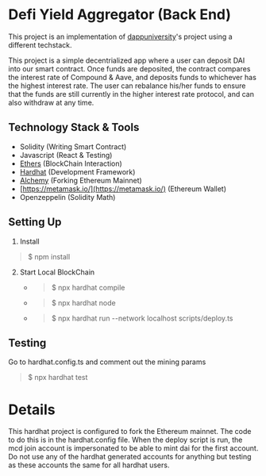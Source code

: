 # Defi Yield Aggregator (Back End)

This project is an implementation of [dappuniversity](https://github.com/dappuniversity/yield-aggregator)'s project using a different techstack.

This project is a simple decentrialized app where a user can deposit DAI into our smart contract. Once funds are deposited, the contract compares the interest rate of Compound & Aave, and deposits funds to whichever has the highest interest rate. The user can rebalance his/her funds to ensure that the funds are still currently in the higher interest rate protocol, and can also withdraw at any time.

## Technology Stack & Tools

- Solidity (Writing Smart Contract)
- Javascript (React & Testing)
- [Ethers](https://docs.ethers.io/v5/) (BlockChain Interaction)
- [Hardhat](https://hardhat.org/) (Development Framework)
- [Alchemy](https://www.alchemy.com/) (Forking Ethereum Mainnet)
- [https://metamask.io/](https://metamask.io/) (Ethereum Wallet)
- Openzeppelin (Solidity Math)

## Setting Up
1. Install
>$ npm install
2. Start Local BlockChain
    - > $ npx hardhat compile
    - > $ npx hardhat node
    - > $ npx hardhat run --network localhost scripts/deploy.ts

## Testing
Go to hardhat.config.ts and comment out the mining params
> $ npx hardhat test

# Details
This hardhat project is configured to fork the Ethereum mainnet.  The code to do this is in the hardhat.config file.  When the deploy script is run, the mcd join account is impersonated to be able to mint dai for the first account.  Do not use any of the hardhat generated accounts for anything but testing as these accounts the same for all hardhat users. 


